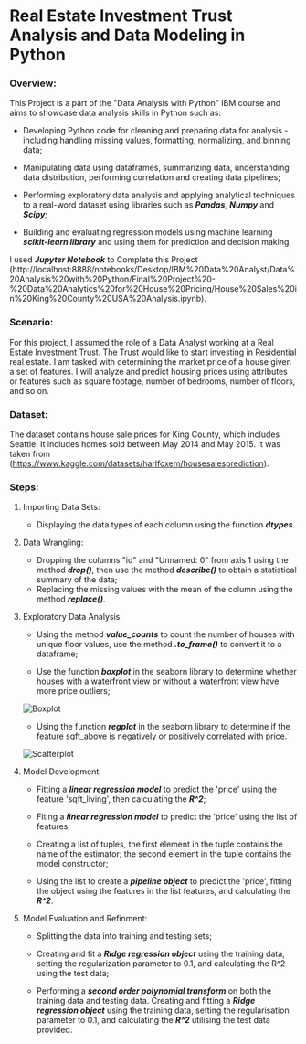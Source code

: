 # Real Estate Investment Trust Analysis and Data Modeling in Python

### Overview:

This Project is a part of the "Data Analysis with Python" IBM course and aims to showcase data analysis skills in Python such as:

+ Developing Python code for cleaning and preparing data for analysis - including handling missing values, formatting, normalizing, and binning data;

+ Manipulating data using dataframes, summarizing data, understanding data distribution, performing correlation and creating data pipelines;

+ Performing exploratory data analysis and applying analytical techniques to a real-word dataset using libraries such as **_Pandas_**, **_Numpy_** and **_Scipy_**;

+ Building and evaluating regression models using machine learning **_scikit-learn library_** and using them for prediction and decision making.

I used **_Jupyter Notebook_** to Complete this Project (http://localhost:8888/notebooks/Desktop/IBM%20Data%20Analyst/Data%20Analysis%20with%20Python/Final%20Project%20-%20Data%20Analytics%20for%20House%20Pricing/House%20Sales%20in%20King%20County%20USA%20Analysis.ipynb).

### Scenario:

For this project, I assumed the role of a Data Analyst working at a Real Estate Investment Trust. The Trust would like to start investing in Residential real estate. I am tasked with determining the market price of a house given a set of features. I will analyze and predict housing prices using attributes or features such as square footage, number of bedrooms, number of floors, and so on. 

### Dataset:

The dataset contains house sale prices for King County, which includes Seattle. It includes homes sold between May 2014 and May 2015. It was taken from (https://www.kaggle.com/datasets/harlfoxem/housesalesprediction).

### Steps:

1. Importing Data Sets:

   + Displaying the data types of each column using the function **_dtypes_**.

2. Data Wrangling:

   + Dropping the columns "id" and "Unnamed: 0" from axis 1 using the method **_drop()_**, then use the method **_describe()_** to obtain a statistical summary of the data;
   + Replacing the missing values with the mean of the column using the method **_replace()_**.

3. Exploratory Data Analysis:

   + Using the method **_value_counts_** to count the number of houses with unique floor values, use the method **_.to_frame()_** to convert it to a dataframe;

   + Use the function **_boxplot_** in the seaborn library to determine whether houses with a waterfront view or without a waterfront view have more price outliers;
  
   ![Boxplot](https://github.com/user-attachments/assets/840b2820-1a81-4605-bd52-acec8055f69f)

   + Using the function **_regplot_** in the seaborn library to determine if the feature sqft_above is negatively or positively correlated with price.
    
   ![Scatterplot](https://github.com/user-attachments/assets/0b15c214-4a7a-4057-83e5-c39f9c24f2d4)

4. Model Development:

   + Fitting a **_linear regression model_** to predict the 'price' using the feature 'sqft_living', then calculating the **_R^2_**;
  
   + Fiting a **_linear regression model_** to predict the 'price' using the list of features;
  
   + Creating a list of tuples, the first element in the tuple contains the name of the estimator; the second element in the tuple contains the model constructor;
  
   + Using the list to create a **_pipeline object_** to predict the 'price', fitting the object using the features in the list features, and calculating the **_R^2_**.

5. Model Evaluation and Refinment:

   + Splitting the data into training and testing sets;
  
   + Creating and fit a **_Ridge regression object_** using the training data, setting the regularization parameter to 0.1, and calculating the R^2 using the test data;
  
   + Performing a **_second order polynomial transform_** on both the training data and testing data. Creating and fitting a **_Ridge regression object_** using the training data, setting the regularisation parameter to 0.1, and calculating the **_R^2_** utilising the test data provided. 

    

  

   

